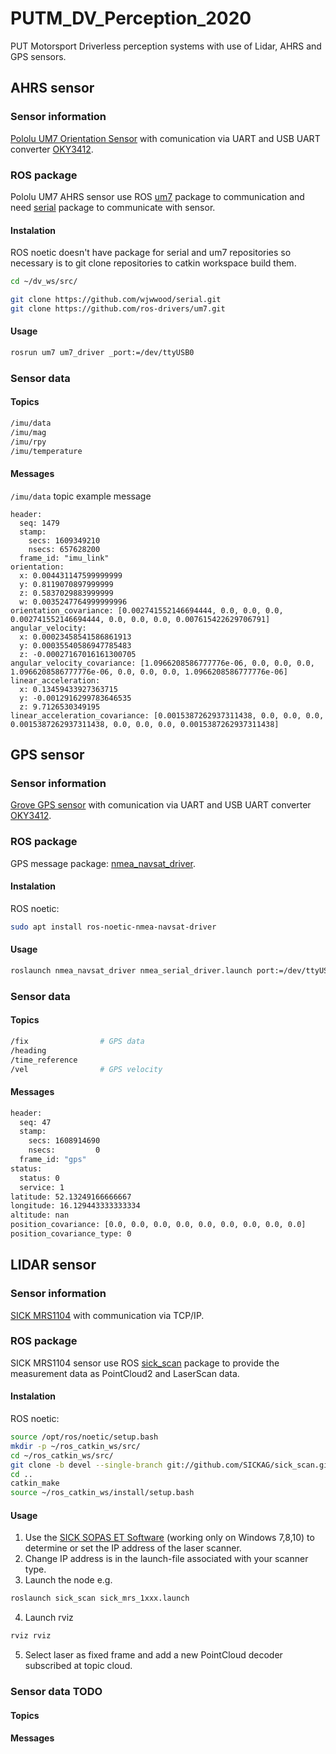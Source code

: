 # PUTM_DV_Perception_2020
PUT Motorsport Driverless perception systems with use of Lidar, AHRS and GPS sensors.

<!-- ## LiDAR sensor
### Sensor information

### ROS package

#### Instalation

#### Usage


### Sensor data
#### Topics

#### Messages -->


## AHRS sensor
### Sensor information
[Pololu UM7 Orientation Sensor](https://www.pololu.com/product/2764/resources) with comunication via UART and USB UART converter [OKY3412](https://www.okystar.com/product-item/pl2303-pl2303hx-usb-to-rs232-oky3412/).

### ROS package
Pololu UM7 AHRS sensor use ROS [um7](http://wiki.ros.org/um7) package to communication and need [serial](http://wiki.ros.org/serial) package to communicate with sensor.

#### Instalation
ROS noetic doesn't have package for serial and um7 repositories so necessary is to git clone repositories to catkin workspace build them.
```bash
cd ~/dv_ws/src/

git clone https://github.com/wjwwood/serial.git
git clone https://github.com/ros-drivers/um7.git
```

#### Usage
```bash
rosrun um7 um7_driver _port:=/dev/ttyUSB0
```

### Sensor data
#### Topics
```bash
/imu/data
/imu/mag
/imu/rpy
/imu/temperature
```
#### Messages
`/imu/data` topic example message
```
header: 
  seq: 1479
  stamp: 
    secs: 1609349210
    nsecs: 657628200
  frame_id: "imu_link"
orientation: 
  x: 0.004431147599999999
  y: 0.8119070897999999
  z: 0.5837029883999999
  w: 0.0035247764999999996
orientation_covariance: [0.002741552146694444, 0.0, 0.0, 0.0, 0.002741552146694444, 0.0, 0.0, 0.0, 0.007615422629706791]
angular_velocity: 
  x: 0.00023458541586861913
  y: 0.00035540586947785483
  z: -0.00027167016161300705
angular_velocity_covariance: [1.0966208586777776e-06, 0.0, 0.0, 0.0, 1.0966208586777776e-06, 0.0, 0.0, 0.0, 1.0966208586777776e-06]
linear_acceleration: 
  x: 0.13459433927363715
  y: -0.0012916299783646535
  z: 9.7126530349195
linear_acceleration_covariance: [0.0015387262937311438, 0.0, 0.0, 0.0, 0.0015387262937311438, 0.0, 0.0, 0.0, 0.0015387262937311438]
```


## GPS sensor
### Sensor information
[Grove GPS sensor](https://www.seeedstudio.com/Grove-GPS-Module.html) with comunication via UART and USB UART converter [OKY3412](https://www.okystar.com/product-item/pl2303-pl2303hx-usb-to-rs232-oky3412/).

### ROS package
GPS message package: [nmea_navsat_driver](http://wiki.ros.org/nmea_navsat_driver).

#### Instalation
ROS noetic:
```bash
sudo apt install ros-noetic-nmea-navsat-driver
```

#### Usage
```bash
roslaunch nmea_navsat_driver nmea_serial_driver.launch port:=/dev/ttyUSB0 baud:=9600
```

### Sensor data
#### Topics
```bash
/fix                # GPS data
/heading
/time_reference
/vel                # GPS velocity
```
#### Messages
```bash
header: 
  seq: 47
  stamp: 
    secs: 1608914690
    nsecs:         0
  frame_id: "gps"
status: 
  status: 0
  service: 1
latitude: 52.13249166666667
longitude: 16.129443333333334
altitude: nan
position_covariance: [0.0, 0.0, 0.0, 0.0, 0.0, 0.0, 0.0, 0.0, 0.0]
position_covariance_type: 0
```


## LIDAR sensor
### Sensor information
[SICK MRS1104](https://www.sick.com/de/en/detection-and-ranging-solutions/3d-lidar-sensors/mrs1000/mrs1104c-111011/p/p495044?ff_data=JmZmX2lkPXA0OTUwNDQmZmZfbWFzdGVySWQ9cDQ5NTA0NCZmZl90aXRsZT1NUlMxMTA0Qy0xMTEwMTEmZmZfcXVlcnk9JmZmX3Bvcz0xJmZmX29yaWdQb3M9MSZmZl9wYWdlPTEmZmZfcGFnZVNpemU9OCZmZl9vcmlnUGFnZVNpemU9OCZmZl9zaW1pPTkyLjA=) with communication via TCP/IP.

### ROS package
SICK MRS1104 sensor use ROS [sick_scan](http://wiki.ros.org/sick_scan) package to provide the measurement data as PointCloud2 and LaserScan data.

#### Instalation
ROS noetic:
```bash
source /opt/ros/noetic/setup.bash
mkdir -p ~/ros_catkin_ws/src/
cd ~/ros_catkin_ws/src/
git clone -b devel --single-branch git://github.com/SICKAG/sick_scan.git
cd ..
catkin_make
source ~/ros_catkin_ws/install/setup.bash
```


#### Usage
1. Use the [SICK SOPAS ET Software](https://www.sick.com/de/de/sopas-engineering-tool-2020/p/p367244) (working only on Windows 7,8,10) to determine or set the IP address of the laser scanner.
2. Change IP address is in the launch-file associated with your scanner type.
3. Launch the node e.g.
```bash
roslaunch sick_scan sick_mrs_1xxx.launch
```
4. Launch rviz
```bash
rviz rviz
```
5. Select laser as fixed frame and add a new PointCloud decoder subscribed at topic cloud.


### Sensor data TODO
#### Topics

#### Messages
